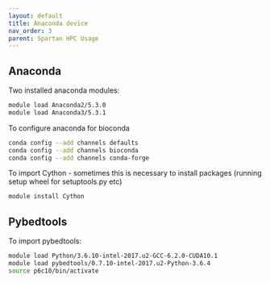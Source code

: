 ```yaml
---
layout: default
title: Anaconda device
nav_order: 3
parent: Spartan HPC Usage
---
```


## Anaconda

Two installed anaconda modules:

```sh
module load Anaconda2/5.3.0
module load Anaconda3/5.3.1
```

To configure anaconda for bioconda

```sh
conda config --add channels defaults
conda config --add channels bioconda
conda config --add channels conda-forge
```

To import Cython - sometimes this is necessary to install packages (running setup wheel for setuptools.py etc)
```sh
module install Cython
```

## Pybedtools

To import pybedtools:

```sh
module load Python/3.6.10-intel-2017.u2-GCC-6.2.0-CUDA10.1
module load pybedtools/0.7.10-intel-2017.u2-Python-3.6.4
source p6c10/bin/activate
```

